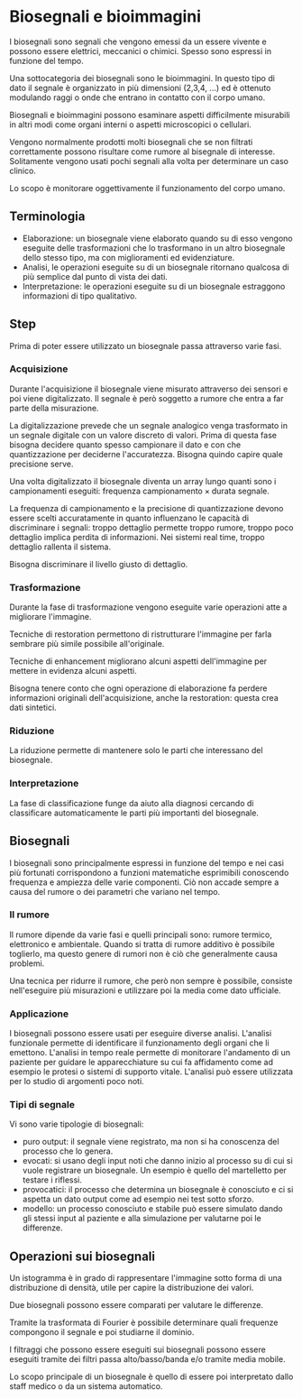 # Biosegnali e bioimmagini

I biosegnali sono segnali che vengono emessi da un essere vivente e possono essere elettrici, meccanici o chimici. Spesso sono espressi in funzione del tempo.

Una sottocategoria dei biosegnali sono le bioimmagini. In questo tipo di dato il segnale è organizzato in più dimensioni (2,3,4, ...) ed è ottenuto modulando raggi o onde che entrano in contatto con il corpo umano.

Biosegnali e bioimmagini possono esaminare aspetti difficilmente misurabili in altri modi come organi interni o aspetti microscopici o cellulari.

Vengono normalmente prodotti molti biosegnali che se non filtrati correttamente possono risultare come rumore al bisegnale di interesse. Solitamente vengono usati pochi segnali alla volta per determinare un caso clinico.

Lo scopo è monitorare oggettivamente il funzionamento del corpo umano.

## Terminologia 

- Elaborazione: un biosegnale viene elaborato quando su di esso vengono eseguite delle trasformazioni che lo trasformano in un altro biosegnale dello stesso tipo, ma con miglioramenti ed evidenziature.
- Analisi, le operazioni eseguite su di un biosegnale ritornano qualcosa di più semplice dal punto di vista dei dati.
- Interpretazione: le operazioni eseguite su di un biosegnale estraggono informazioni di tipo qualitativo.

## Step 

Prima di poter essere utilizzato un biosegnale passa attraverso varie fasi.

### Acquisizione

Durante l'acquisizione il biosegnale viene misurato attraverso dei sensori e poi viene digitalizzato. Il segnale è però soggetto a rumore che entra a far parte della misurazione.

La digitalizzazione prevede che un segnale analogico venga trasformato in un segnale digitale con un valore discreto di valori. Prima di questa fase bisogna decidere quanto spesso campionare il dato e con che quantizzazione per deciderne l'accuratezza. Bisogna quindo capire quale precisione serve.

Una volta digitalizzato il biosegnale diventa un array lungo quanti sono i campionamenti eseguiti: $\text{frequenza campionamento} \times \text{durata segnale}$.

La frequenza di campionamento e la precisione di quantizzazione devono essere scelti accuratamente in quanto influenzano le capacità di discriminare i segnali: troppo dettaglio permette troppo rumore, troppo poco dettaglio implica perdita di informazioni. Nei sistemi real time, troppo dettaglio rallenta il sistema.

Bisogna discriminare il livello giusto di dettaglio. 

### Trasformazione

Durante la fase di trasformazione vengono eseguite varie operazioni atte a migliorare l'immagine.

Tecniche di restoration permettono di ristrutturare l'immagine per farla sembrare più simile possibile all'originale.

Tecniche di enhancement migliorano alcuni aspetti dell'immagine per mettere in evidenza alcuni aspetti.

Bisogna tenere conto che ogni operazione di elaborazione fa perdere informazioni originali dell'acquisizione, anche la restoration: questa crea dati sintetici.

### Riduzione

La riduzione permette di mantenere solo le parti che interessano del biosegnale.

### Interpretazione

La fase di classificazione funge da aiuto alla diagnosi cercando di classificare automaticamente le parti più importanti del biosegnale.

## Biosegnali

I biosegnali sono principalmente espressi in funzione del tempo e nei casi più fortunati corrispondono a funzioni matematiche esprimibili conoscendo frequenza e ampiezza delle varie componenti. Ciò non accade sempre a causa del rumore o dei parametri che variano nel tempo.

### Il rumore

Il rumore dipende da varie fasi e quelli principali sono: rumore termico, elettronico e ambientale. Quando si tratta di rumore additivo è possibile toglierlo, ma questo genere di rumori non è ciò che generalmente causa problemi. 

Una tecnica per ridurre il rumore, che però non sempre è possibile, consiste nell'eseguire più misurazioni e utilizzare poi la media come dato ufficiale.

### Applicazione

I biosegnali possono essere usati per eseguire diverse analisi. L'analisi funzionale permette di identificare il funzionamento degli organi che li emettono. L'analisi in tempo reale permette di monitorare l'andamento di un paziente per guidare le apparecchiature su cui fa affidamento come ad esempio le protesi o sistemi di supporto vitale. L'analisi può essere utilizzata per lo studio di argomenti poco noti.

### Tipi di segnale

Vi sono varie tipologie di biosegnali:

- puro output: il segnale viene registrato, ma non si ha conoscenza del processo che lo genera.
- evocati: si usano degli input noti che danno inizio al processo su di cui si vuole registrare un biosegnale. Un esempio è quello del martelletto per testare i riflessi.
- provocatici: il processo che determina un biosegnale è conosciuto e ci si aspetta un dato output come ad esempio nei test sotto sforzo.
- modello: un processo conosciuto e stabile può essere simulato dando gli stessi input al paziente e alla simulazione per valutarne poi le differenze.

## Operazioni sui biosegnali

Un istogramma è in grado di rappresentare l'immagine sotto forma di una distribuzione di densità, utile per capire la distribuzione dei valori.

Due biosegnali possono essere comparati per valutare le differenze.

Tramite la trasformata di Fourier è possibile determinare quali frequenze compongono il segnale e poi studiarne il dominio.

I filtraggi che possono essere eseguiti sui biosegnali possono essere eseguiti tramite dei filtri passa alto/basso/banda e/o tramite media mobile.

Lo scopo principale di un biosegnale è quello di essere poi interpretato dallo staff medico o da un sistema automatico.